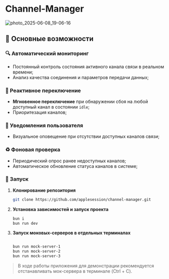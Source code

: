 # Channel-Manager

![photo_2025-06-08_19-06-16](https://github.com/user-attachments/assets/c610888d-a109-4748-a3b9-5524687268d6)

## 🚀 Основные возможности

### 🔍 Автоматический мониторинг
- Постоянный контроль состояния активного канала связи в реальном времени;
- Анализ качества соединения и параметров передачи данных;

### 🔄 Реактивное переключение
- **Мгновенное переключение** при обнаружении сбоя на любой доступный канал в состоянии `idle`;
- Приоритезация каналов;

### 📢 Уведомления пользователя
- Визуальное оповещение при отсутствии доступных каналов связи;

### ♻️ Фоновая проверка
- Периодический опрос ранее недоступных каналов;
- Автоматическое обновление статуса каналов в системе;

### 🏁 Запуск
1. **Клонирование репозитория**
   ```bash
   git clone https://github.com/applesession/channel-manager.git

2. **Установка зависимостей и запуск проекта**
   ```bash
   bun i
   bun run dev

2. **Запуск моковых-серверов в отдельных терминалах**
   ```bash

   bun run mock-server-1
   bun run mock-server-2
   bun run mock-server-3

> В ходе работы приложения для демонстрации рекомендуется отстанавливать мок-сервера в терминале (Ctrl + C).
